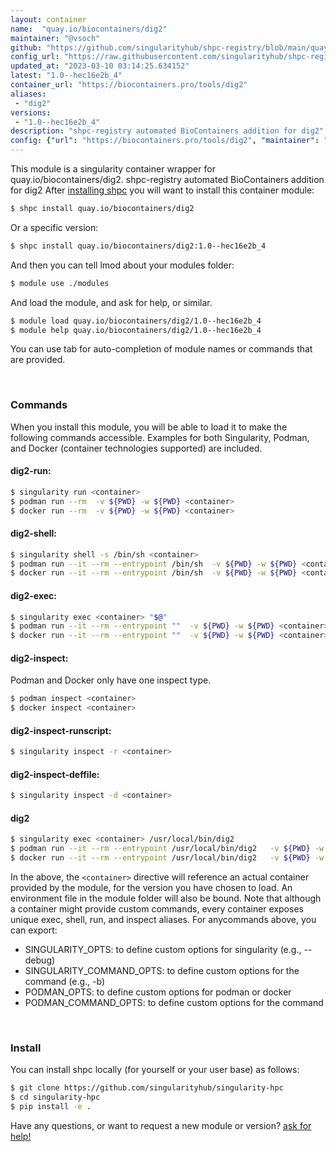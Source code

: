 ```yaml
---
layout: container
name:  "quay.io/biocontainers/dig2"
maintainer: "@vsoch"
github: "https://github.com/singularityhub/shpc-registry/blob/main/quay.io/biocontainers/dig2/container.yaml"
config_url: "https://raw.githubusercontent.com/singularityhub/shpc-registry/main/quay.io/biocontainers/dig2/container.yaml"
updated_at: "2023-03-10 03:14:25.634152"
latest: "1.0--hec16e2b_4"
container_url: "https://biocontainers.pro/tools/dig2"
aliases:
 - "dig2"
versions:
 - "1.0--hec16e2b_4"
description: "shpc-registry automated BioContainers addition for dig2"
config: {"url": "https://biocontainers.pro/tools/dig2", "maintainer": "@vsoch", "description": "shpc-registry automated BioContainers addition for dig2", "latest": {"1.0--hec16e2b_4": "sha256:40f977a1846ea2fe50b3c42ee11323b6f0bb86af1d75e6ec149552eed22cb86e"}, "tags": {"1.0--hec16e2b_4": "sha256:40f977a1846ea2fe50b3c42ee11323b6f0bb86af1d75e6ec149552eed22cb86e"}, "docker": "quay.io/biocontainers/dig2", "aliases": {"dig2": "/usr/local/bin/dig2"}}
---
```


This module is a singularity container wrapper for quay.io/biocontainers/dig2.
shpc-registry automated BioContainers addition for dig2
After [installing shpc](#install) you will want to install this container module:


```bash
$ shpc install quay.io/biocontainers/dig2
```

Or a specific version:

```bash
$ shpc install quay.io/biocontainers/dig2:1.0--hec16e2b_4
```

And then you can tell lmod about your modules folder:

```bash
$ module use ./modules
```

And load the module, and ask for help, or similar.

```bash
$ module load quay.io/biocontainers/dig2/1.0--hec16e2b_4
$ module help quay.io/biocontainers/dig2/1.0--hec16e2b_4
```

You can use tab for auto-completion of module names or commands that are provided.

<br>

### Commands

When you install this module, you will be able to load it to make the following commands accessible.
Examples for both Singularity, Podman, and Docker (container technologies supported) are included.

#### dig2-run:

```bash
$ singularity run <container>
$ podman run --rm  -v ${PWD} -w ${PWD} <container>
$ docker run --rm  -v ${PWD} -w ${PWD} <container>
```

#### dig2-shell:

```bash
$ singularity shell -s /bin/sh <container>
$ podman run --it --rm --entrypoint /bin/sh  -v ${PWD} -w ${PWD} <container>
$ docker run --it --rm --entrypoint /bin/sh  -v ${PWD} -w ${PWD} <container>
```

#### dig2-exec:

```bash
$ singularity exec <container> "$@"
$ podman run --it --rm --entrypoint ""  -v ${PWD} -w ${PWD} <container> "$@"
$ docker run --it --rm --entrypoint ""  -v ${PWD} -w ${PWD} <container> "$@"
```

#### dig2-inspect:

Podman and Docker only have one inspect type.

```bash
$ podman inspect <container>
$ docker inspect <container>
```

#### dig2-inspect-runscript:

```bash
$ singularity inspect -r <container>
```

#### dig2-inspect-deffile:

```bash
$ singularity inspect -d <container>
```


#### dig2

```bash
$ singularity exec <container> /usr/local/bin/dig2
$ podman run --it --rm --entrypoint /usr/local/bin/dig2   -v ${PWD} -w ${PWD} <container> -c " $@"
$ docker run --it --rm --entrypoint /usr/local/bin/dig2   -v ${PWD} -w ${PWD} <container> -c " $@"
```



In the above, the `<container>` directive will reference an actual container provided
by the module, for the version you have chosen to load. An environment file in the
module folder will also be bound. Note that although a container
might provide custom commands, every container exposes unique exec, shell, run, and
inspect aliases. For anycommands above, you can export:

 - SINGULARITY_OPTS: to define custom options for singularity (e.g., --debug)
 - SINGULARITY_COMMAND_OPTS: to define custom options for the command (e.g., -b)
 - PODMAN_OPTS: to define custom options for podman or docker
 - PODMAN_COMMAND_OPTS: to define custom options for the command

<br>

### Install

You can install shpc locally (for yourself or your user base) as follows:

```bash
$ git clone https://github.com/singularityhub/singularity-hpc
$ cd singularity-hpc
$ pip install -e .
```

Have any questions, or want to request a new module or version? [ask for help!](https://github.com/singularityhub/singularity-hpc/issues)